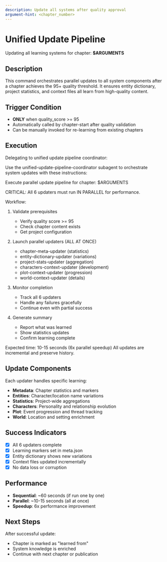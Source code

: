 ```yaml
---
description: Update all systems after quality approval
argument-hint: <chapter_number>
---
```


# Unified Update Pipeline

Updating all learning systems for chapter: **$ARGUMENTS**

## Description

This command orchestrates parallel updates to all system components after a chapter achieves the 95+ quality threshold. It ensures entity dictionary, project statistics, and context files all learn from high-quality content.

## Trigger Condition

- **ONLY** when quality_score >= 95
- Automatically called by chapter-start after quality validation
- Can be manually invoked for re-learning from existing chapters

## Execution

Delegating to unified update pipeline coordinator:

Use the unified-update-pipeline-coordinator subagent to orchestrate system updates with these instructions:

Execute parallel update pipeline for chapter: $ARGUMENTS

CRITICAL: All 6 updaters must run IN PARALLEL for performance.

Workflow:
1. Validate prerequisites
   - Verify quality score >= 95
   - Check chapter content exists
   - Get project configuration

2. Launch parallel updaters (ALL AT ONCE)
   - chapter-meta-updater (statistics)
   - entity-dictionary-updater (variations)
   - project-stats-updater (aggregation)
   - characters-context-updater (development)
   - plot-context-updater (progression)
   - world-context-updater (details)

3. Monitor completion
   - Track all 6 updaters
   - Handle any failures gracefully
   - Continue even with partial success

4. Generate summary
   - Report what was learned
   - Show statistics updates
   - Confirm learning complete

Expected time: 10-15 seconds (6x parallel speedup)
All updates are incremental and preserve history.

## Update Components

Each updater handles specific learning:
- **Metadata**: Chapter statistics and markers
- **Entities**: Character/location name variations
- **Statistics**: Project-wide aggregations
- **Characters**: Personality and relationship evolution
- **Plot**: Event progression and thread tracking
- **World**: Location and setting enrichment

## Success Indicators

- [x] All 6 updaters complete
- [x] Learning markers set in meta.json
- [x] Entity dictionary shows new variations
- [x] Context files updated incrementally
- [x] No data loss or corruption

## Performance

- **Sequential**: ~60 seconds (if run one by one)
- **Parallel**: ~10-15 seconds (all at once)
- **Speedup**: 6x performance improvement

## Next Steps

After successful update:
- Chapter is marked as "learned from"
- System knowledge is enriched
- Continue with next chapter or publication
